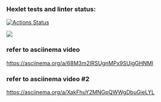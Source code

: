 ### Hexlet tests and linter status:
[![Actions Status](https://github.com/Onoiro/python-project-49/workflows/hexlet-check/badge.svg)](https://github.com/Onoiro/python-project-49/actions)

<a href="https://codeclimate.com/github/Onoiro/python-project-49/maintainability"><img src="https://api.codeclimate.com/v1/badges/2af138e68148eb88cd92/maintainability" /></a>

### refer to asciinema video
https://asciinema.org/a/68M3m2IRSUgnMPx9SUigGHNMl

### refer to asciinema video #2
https://asciinema.org/a/XakFhuY2MNGpQWWgDbuGieLYL
